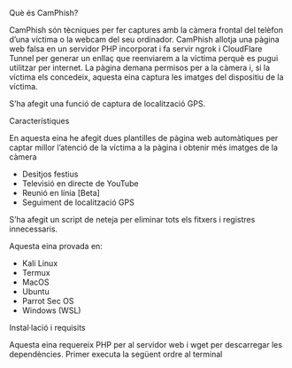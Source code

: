 Què és CamPhish?
<p>CamPhish són tècniques per fer captures amb la càmera frontal del telèfon d’una víctima o la webcam del seu ordinador. CamPhish allotja una pàgina web falsa en un servidor PHP incorporat i fa servir ngrok i CloudFlare Tunnel per generar un enllaç que reenviarem a la víctima perquè es pugui utilitzar per internet. La pàgina demana permisos per a la càmera i, si la víctima els concedeix, aquesta eina captura les imatges del dispositiu de la víctima.

S’ha afegit una funció de captura de localització GPS.</p>

Característiques
<p>En aquesta eina he afegit dues plantilles de pàgina web automàtiques per captar millor l’atenció de la víctima a la pàgina i obtenir més imatges de la càmera</p> <ul> <li>Desitjos festius</li> <li>Televisió en directe de YouTube</li> <li>Reunió en línia [Beta]</li> <li>Seguiment de localització GPS</li> </ul> <p>S’ha afegit un script de neteja per eliminar tots els fitxers i registres innecessaris.</p>
Aquesta eina provada en:
<ul> <li>Kali Linux</li> <li>Termux</li> <li>MacOS</li> <li>Ubuntu</li> <li>Parrot Sec OS</li> <li>Windows (WSL)</li> </ul>
Instal·lació i requisits
<p>Aquesta eina requereix PHP per al servidor web i wget per descarregar les dependències. Primer executa la següent ordre al terminal</p>
